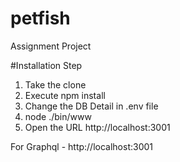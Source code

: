 # petfish
Assignment Project

#Installation Step
1. Take the clone
2. Execute npm install
3. Change the DB Detail in .env file
4. node ./bin/www
5. Open the URL http://localhost:3001


For Graphql - http://localhost:3001

